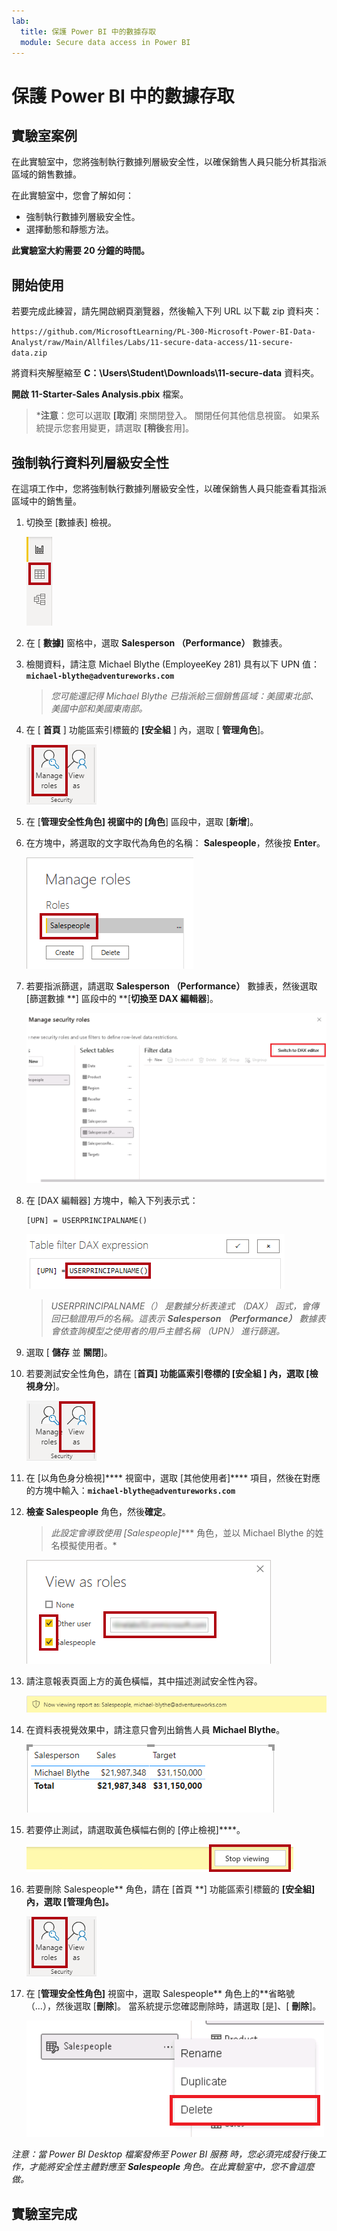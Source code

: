 ```yaml
---
lab:
  title: 保護 Power BI 中的數據存取
  module: Secure data access in Power BI
---
```


# 保護 Power BI 中的數據存取

## 實驗室案例

在此實驗室中，您將強制執行數據列層級安全性，以確保銷售人員只能分析其指派區域的銷售數據。

在此實驗室中，您會了解如何：

- 強制執行數據列層級安全性。
- 選擇動態和靜態方法。

**此實驗室大約需要 20 分鐘的時間。**

## 開始使用

若要完成此練習，請先開啟網頁瀏覽器，然後輸入下列 URL 以下載 zip 資料夾：

`https://github.com/MicrosoftLearning/PL-300-Microsoft-Power-BI-Data-Analyst/raw/Main/Allfiles/Labs/11-secure-data-access/11-secure-data.zip`

將資料夾解壓縮至 **C：\Users\Student\Downloads\11-secure-data** 資料夾。

**開啟 11-Starter-Sales Analysis.pbix** 檔案。

> ***注意**：您可以選取 **[取消**] 來關閉登入。 關閉任何其他信息視窗。 如果系統提示您套用變更，請選取 **[稍後**套用]。

## 強制執行資料列層級安全性

在這項工作中，您將強制執行數據列層級安全性，以確保銷售人員只能查看其指派區域中的銷售量。

1. 切換至 [數據表] 檢視。

   ![圖片 5701](Linked_image_Files/11-secure-data-access_image20.png)

1. 在 [ **數據]** 窗格中，選取 **Salesperson （Performance）** 數據表。

1. 檢閱資料，請注意 Michael Blythe (EmployeeKey 281) 具有以下 UPN 值：**`michael-blythe@adventureworks.com`**
    
    > *您可能還記得 Michael Blythe 已指派給三個銷售區域：美國東北部、美國中部和美國東南部。*

1. 在 [ **首頁** ] 功能區索引標籤的 **[安全組** ] 內，選取 [ **管理角色**]。

    ![圖片 5700](Linked_image_Files/11-secure-data-access_image21.png)

1. 在 [**管理安全性角色] 視窗中的 **[角色****] 區段中，選取 [**新增**]。

1. 在方塊中，將選取的文字取代為角色的名稱： **Salespeople**，然後按 **Enter**。

   ![圖片 5703](Linked_image_Files/11-secure-data-access_image23.png)

1. 若要指派篩選，請選取 **Salesperson （Performance）** 數據表，然後選取 [篩選數據 **] 區段中的 **[**切換至 DAX 編輯器**]。

   ![圖片 5703](Linked_image_Files/11-secure-data-access_image24.png)

1. 在 [DAX 編輯器] 方塊中，輸入下列表示式：

    ```DAX
    [UPN] = USERPRINCIPALNAME()
    ```

   ![圖片 11](Linked_image_Files/11-secure-data-access_image25.png)

    > *USERPRINCIPALNAME（） 是數據分析表達式 （DAX） 函式，會傳回已驗證用戶的名稱。這表示 **Salesperson （Performance）** 數據表會依查詢模型之使用者的用戶主體名稱 （UPN） 進行篩選。*

1. 選取 [ **儲存** 並 **關閉**]。

1. 若要測試安全性角色，請在 [**首頁] 功能區索引卷標的 [安全組 **] 內**，選取 [**檢視身分****]。

   ![圖片 5708](Linked_image_Files/11-secure-data-access_image27.png)

1. 在 [以角色身分檢視]**** 視窗中，選取 [其他使用者]**** 項目，然後在對應的方塊中輸入：**`michael-blythe@adventureworks.com`**

1. **檢查 Salespeople** 角色，然後**確定**。
    
    > *此設定會導致使用 [Salespeople]**** 角色，並以 Michael Blythe 的姓名模擬使用者。*

   ![圖片 5709](Linked_image_Files/11-secure-data-access_image28.png)

1. 請注意報表頁面上方的黃色橫幅，其中描述測試安全性內容。

   ![圖片 13](Linked_image_Files/11-secure-data-access_image30.png)

1. 在資料表視覺效果中，請注意只會列出銷售人員 **Michael Blythe**。

   ![圖片 5713](Linked_image_Files/11-secure-data-access_image31.png)

1. 若要停止測試，請選取黃色橫幅右側的 [停止檢視]****。

   ![圖片 5712](Linked_image_Files/11-secure-data-access_image32.png)

1. 若要刪除 Salespeople** 角色，請在 [首頁 **] 功能區索引標籤的 ****[安全組**] 內，選取 [**管理角色**]。**

   ![圖片 16](Linked_image_Files/11-secure-data-access_image33.png)

1. 在 [**管理安全性角色]** 視窗中，選取 Salespeople** 角色上的**省略號 （...），然後選取 [**刪除**]。 當系統提示您確認刪除時，請選取 [是]、[ **刪除**]。

   ![圖片 34](Linked_image_Files/11-secure-data-access_image34.png)

*注意：當 Power BI Desktop 檔案發佈至 Power BI 服務 時，您必須完成發行後工作，才能將安全性主體對應至 **Salespeople** 角色。在此實驗室中，您不會這麼做。*

## 實驗室完成

